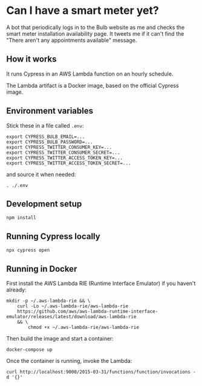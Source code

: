 # Can I have a smart meter yet?

A bot that periodically logs in to the Bulb website as me and checks the smart
meter installation availability page. It tweets me if it can't find the "There
aren't any appointments available" message.

## How it works

It runs Cypress in an AWS Lambda function on an hourly schedule.

The Lambda artifact is a Docker image, based on the official Cypress image.

## Environment variables

Stick these in a file called `.env`:

```
export CYPRESS_BULB_EMAIL=...
export CYPRESS_BULB_PASSWORD=...
export CYPRESS_TWITTER_CONSUMER_KEY=...
export CYPRESS_TWITTER_CONSUMER_SECRET=...
export CYPRESS_TWITTER_ACCESS_TOKEN_KEY=...
export CYPRESS_TWITTER_ACCESS_TOKEN_SECRET=...
```

and source it when needed:

```
. ./.env
```

## Development setup

```
npm install
```

## Running Cypress locally

```
npx cypress open
```

## Running in Docker

First install the AWS Lambda RIE (Runtime Interface Emulator) if you haven't already:

```
mkdir -p ~/.aws-lambda-rie && \
    curl -Lo ~/.aws-lambda-rie/aws-lambda-rie
    https://github.com/aws/aws-lambda-runtime-interface-emulator/releases/latest/download/aws-lambda-rie
    && \
        chmod +x ~/.aws-lambda-rie/aws-lambda-rie
```

Then build the image and start a container:

```
docker-compose up
```

Once the container is running, invoke the Lambda:

```
curl http://localhost:9000/2015-03-31/functions/function/invocations -d '{}'
```
